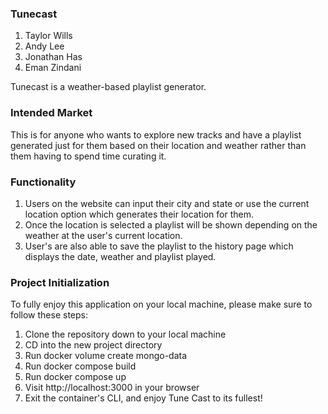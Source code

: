 ### Tunecast

1. Taylor Wills
2. Andy Lee
3. Jonathan Has
4. Eman Zindani

Tunecast is a weather-based playlist generator.

### Intended Market

This is for anyone who wants to explore new tracks and have a playlist generated just for them based on their location and weather rather than them having to spend time curating it.

### Functionality

1. Users on the website can input their city and state or use the current location option which generates their location for them.
2. Once the location is selected a playlist will be shown depending on the weather at the user's current location.
3. User's are also able to save the playlist to the history page which displays the date, weather and playlist played.

### Project Initialization

To fully enjoy this application on your local machine, please make sure to follow these steps:

1. Clone the repository down to your local machine
2. CD into the new project directory
3. Run docker volume create mongo-data
4. Run docker compose build
5. Run docker compose up
6. Visit http://localhost:3000 in your browser
7. Exit the container's CLI, and enjoy Tune Cast to its fullest!
